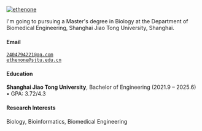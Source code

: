 [![ethenone](https://img.shields.io/badge/ethenone-github-blue?logo=github)](https://github.com/ethenone)

I'm going to pursuing a Master's degree in Biology at the Department of Biomedical Engineering, Shanghai Jiao Tong University, Shanghai.

#### Email  
<code>2404794221@qq.com</code>  
<code>ethenone@sjtu.edu.cn</code>

#### Education  
**Shanghai Jiao Tong University**, Bachelor of Engineering (2021.9 – 2025.6)  
• GPA: 3.72/4.3

#### Research Interests  
Biology, Bioinformatics, Biomedical Engineering
